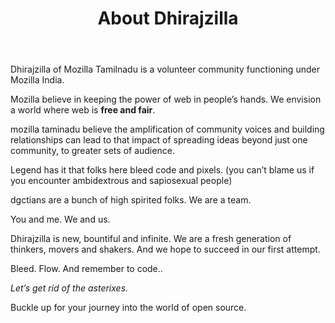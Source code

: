 ﻿---
layout: page
navigation_title: About
title: About Dhirajzilla 
permalink: /about/
cover: 'https://mozillatn.github.io/clubs/assets/mozilla-tn-bannerc.png'
---

Dhirajzilla of Mozilla Tamilnadu is a volunteer community functioning under Mozilla India.

Mozilla believe in keeping the power of web in people’s hands. We envision a world where web is **free and fair**.

mozilla taminadu believe the amplification of community voices and building relationships can lead to that impact of spreading ideas beyond just one community, to greater sets of audience.

Legend has it that folks here bleed code and pixels. (you can’t blame us if you encounter ambidextrous and sapiosexual people)

dgctians are a bunch of high spirited folks. We are a team.

You and me. We and us.

Dhirajzilla is new, bountiful and infinite. We are a fresh generation of thinkers, movers and shakers. And we hope to succeed in our first attempt.

Bleed. Flow. And remember to code..

*Let’s get rid of the asterixes.*

Buckle up for your journey into the world of open source.
